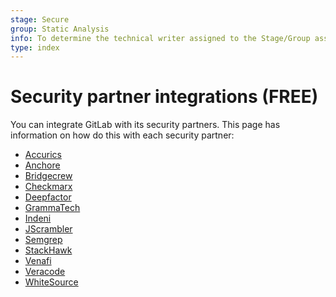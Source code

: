 ```yaml
---
stage: Secure
group: Static Analysis
info: To determine the technical writer assigned to the Stage/Group associated with this page, see https://about.gitlab.com/handbook/engineering/ux/technical-writing/#designated-technical-writers
type: index
---
```


# Security partner integrations **(FREE)**

You can integrate GitLab with its security partners. This page has information on how do this with
each security partner:

<!-- vale gitlab.Spelling = NO -->

- [Accurics](https://readme.accurics.com/1409/)
- [Anchore](https://docs.anchore.com/current/docs/using/integration/ci_cd/gitlab/)
- [Bridgecrew](https://docs.bridgecrew.io/docs/integrate-with-gitlab-self-managed)
- [Checkmarx](https://checkmarx.atlassian.net/wiki/spaces/SD/pages/1929937052/GitLab+Integration)
- [Deepfactor](https://docs.deepfactor.io/hc/en-us/articles/1500008981941)
- [GrammaTech](https://www.grammatech.com/codesonar-gitlab-integration)
- [Indeni](https://cloudrail.app/doc/integrate-with-ci-cd/gitlab-instructions/)
- [JScrambler](https://docs.jscrambler.com/code-integrity/documentation/gitlab-ci-integration)
- [Semgrep](https://semgrep.dev/for/gitlab)
- [StackHawk](https://docs.stackhawk.com/continuous-integration/gitlab.html)
- [Venafi](https://marketplace.venafi.com/details/gitlab-ci-cd/)
- [Veracode](https://community.veracode.com/s/knowledgeitem/gitlab-ci-MCEKSYPRWL35BRTGOVI55SK5RI4A)
- [WhiteSource](https://www.whitesourcesoftware.com/gitlab/)

<!-- vale gitlab.Spelling = YES -->
